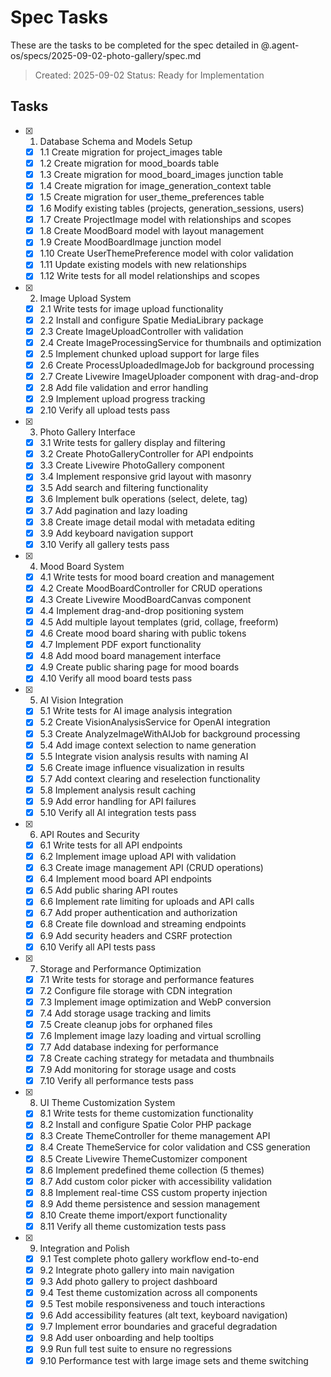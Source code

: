 # Spec Tasks

These are the tasks to be completed for the spec detailed in @.agent-os/specs/2025-09-02-photo-gallery/spec.md

> Created: 2025-09-02
> Status: Ready for Implementation

## Tasks

- [x] 1. Database Schema and Models Setup
  - [x] 1.1 Create migration for project_images table
  - [x] 1.2 Create migration for mood_boards table  
  - [x] 1.3 Create migration for mood_board_images junction table
  - [x] 1.4 Create migration for image_generation_context table
  - [x] 1.5 Create migration for user_theme_preferences table
  - [x] 1.6 Modify existing tables (projects, generation_sessions, users)
  - [x] 1.7 Create ProjectImage model with relationships and scopes
  - [x] 1.8 Create MoodBoard model with layout management
  - [x] 1.9 Create MoodBoardImage junction model
  - [x] 1.10 Create UserThemePreference model with color validation
  - [x] 1.11 Update existing models with new relationships
  - [x] 1.12 Write tests for all model relationships and scopes

- [x] 2. Image Upload System
  - [x] 2.1 Write tests for image upload functionality
  - [x] 2.2 Install and configure Spatie MediaLibrary package
  - [x] 2.3 Create ImageUploadController with validation
  - [x] 2.4 Create ImageProcessingService for thumbnails and optimization
  - [x] 2.5 Implement chunked upload support for large files
  - [x] 2.6 Create ProcessUploadedImageJob for background processing
  - [x] 2.7 Create Livewire ImageUploader component with drag-and-drop
  - [x] 2.8 Add file validation and error handling
  - [x] 2.9 Implement upload progress tracking
  - [x] 2.10 Verify all upload tests pass

- [x] 3. Photo Gallery Interface
  - [x] 3.1 Write tests for gallery display and filtering
  - [x] 3.2 Create PhotoGalleryController for API endpoints
  - [x] 3.3 Create Livewire PhotoGallery component
  - [x] 3.4 Implement responsive grid layout with masonry
  - [x] 3.5 Add search and filtering functionality
  - [x] 3.6 Implement bulk operations (select, delete, tag)
  - [x] 3.7 Add pagination and lazy loading
  - [x] 3.8 Create image detail modal with metadata editing
  - [x] 3.9 Add keyboard navigation support
  - [x] 3.10 Verify all gallery tests pass

- [x] 4. Mood Board System
  - [x] 4.1 Write tests for mood board creation and management
  - [x] 4.2 Create MoodBoardController for CRUD operations
  - [x] 4.3 Create Livewire MoodBoardCanvas component
  - [x] 4.4 Implement drag-and-drop positioning system
  - [x] 4.5 Add multiple layout templates (grid, collage, freeform)
  - [x] 4.6 Create mood board sharing with public tokens
  - [x] 4.7 Implement PDF export functionality
  - [x] 4.8 Add mood board management interface
  - [x] 4.9 Create public sharing page for mood boards
  - [x] 4.10 Verify all mood board tests pass

- [x] 5. AI Vision Integration
  - [x] 5.1 Write tests for AI image analysis integration
  - [x] 5.2 Create VisionAnalysisService for OpenAI integration
  - [x] 5.3 Create AnalyzeImageWithAIJob for background processing
  - [x] 5.4 Add image context selection to name generation
  - [x] 5.5 Integrate vision analysis results with naming AI
  - [x] 5.6 Create image influence visualization in results
  - [x] 5.7 Add context clearing and reselection functionality
  - [x] 5.8 Implement analysis result caching
  - [x] 5.9 Add error handling for API failures
  - [x] 5.10 Verify all AI integration tests pass

- [x] 6. API Routes and Security
  - [x] 6.1 Write tests for all API endpoints
  - [x] 6.2 Implement image upload API with validation
  - [x] 6.3 Create image management API (CRUD operations)
  - [x] 6.4 Implement mood board API endpoints
  - [x] 6.5 Add public sharing API routes
  - [x] 6.6 Implement rate limiting for uploads and API calls
  - [x] 6.7 Add proper authentication and authorization
  - [x] 6.8 Create file download and streaming endpoints
  - [x] 6.9 Add security headers and CSRF protection
  - [x] 6.10 Verify all API tests pass

- [x] 7. Storage and Performance Optimization
  - [x] 7.1 Write tests for storage and performance features
  - [x] 7.2 Configure file storage with CDN integration
  - [x] 7.3 Implement image optimization and WebP conversion
  - [x] 7.4 Add storage usage tracking and limits
  - [x] 7.5 Create cleanup jobs for orphaned files
  - [x] 7.6 Implement image lazy loading and virtual scrolling
  - [x] 7.7 Add database indexing for performance
  - [x] 7.8 Create caching strategy for metadata and thumbnails
  - [x] 7.9 Add monitoring for storage usage and costs
  - [x] 7.10 Verify all performance tests pass

- [x] 8. UI Theme Customization System
  - [x] 8.1 Write tests for theme customization functionality
  - [x] 8.2 Install and configure Spatie Color PHP package
  - [x] 8.3 Create ThemeController for theme management API
  - [x] 8.4 Create ThemeService for color validation and CSS generation
  - [x] 8.5 Create Livewire ThemeCustomizer component
  - [x] 8.6 Implement predefined theme collection (5 themes)
  - [x] 8.7 Add custom color picker with accessibility validation
  - [x] 8.8 Implement real-time CSS custom property injection
  - [x] 8.9 Add theme persistence and session management
  - [x] 8.10 Create theme import/export functionality
  - [x] 8.11 Verify all theme customization tests pass

- [x] 9. Integration and Polish
  - [x] 9.1 Test complete photo gallery workflow end-to-end
  - [x] 9.2 Integrate photo gallery into main navigation
  - [x] 9.3 Add photo gallery to project dashboard
  - [x] 9.4 Test theme customization across all components
  - [x] 9.5 Test mobile responsiveness and touch interactions
  - [x] 9.6 Add accessibility features (alt text, keyboard navigation)
  - [x] 9.7 Implement error boundaries and graceful degradation
  - [x] 9.8 Add user onboarding and help tooltips
  - [x] 9.9 Run full test suite to ensure no regressions
  - [x] 9.10 Performance test with large image sets and theme switching
